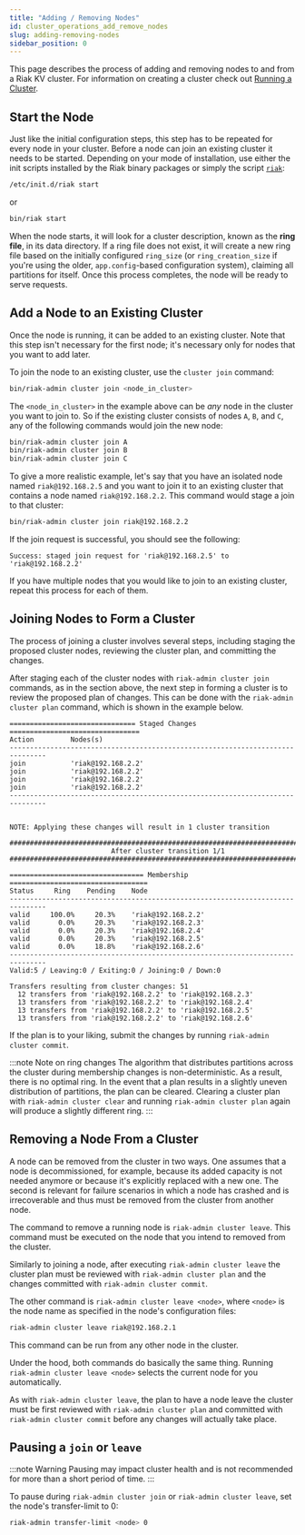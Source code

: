 ```yaml
---
title: "Adding / Removing Nodes"
id: cluster_operations_add_remove_nodes
slug: adding-removing-nodes
sidebar_position: 0
---
```


[use running cluster]: ../../using/running-a-cluster.md

This page describes the process of adding and removing nodes to and from
a Riak KV cluster. For information on creating a cluster check out [Running a Cluster][use running cluster].

## Start the Node

Just like the initial configuration steps, this step has to be repeated
for every node in your cluster. Before a node can join an existing
cluster it needs to be started. Depending on your mode of installation,
use either the init scripts installed by the Riak binary packages or
simply the script [`riak`](../../using/admin/riak-cli.md):

```bash
/etc/init.d/riak start
```

or

```bash
bin/riak start
```

When the node starts, it will look for a cluster description, known as
the **ring file**, in its data directory. If a ring file does not exist,
it will create a new ring file based on the initially configured
`ring_size` (or `ring_creation_size` if you're using the older,
`app.config`-based configuration system), claiming all partitions for
itself. Once this process completes, the node will be ready to serve
requests.

## Add a Node to an Existing Cluster

Once the node is running, it can be added to an existing cluster. Note
that this step isn't necessary for the first node; it's necessary only
for nodes that you want to add later.

To join the node to an existing cluster, use the `cluster join` command:

```bash
bin/riak-admin cluster join <node_in_cluster>
```

The `<node_in_cluster>` in the example above can be *any* node in the
cluster you want to join to. So if the existing cluster consists of
nodes `A`, `B`, and `C`, any of the following commands would join the
new node:

```bash
bin/riak-admin cluster join A
bin/riak-admin cluster join B
bin/riak-admin cluster join C
```

To give a more realistic example, let's say that you have an isolated
node named `riak@192.168.2.5` and you want to join it to an existing
cluster that contains a node named `riak@192.168.2.2`. This command
would stage a join to that cluster:

```bash
bin/riak-admin cluster join riak@192.168.2.2
```

If the join request is successful, you should see the following:

    Success: staged join request for 'riak@192.168.2.5' to 'riak@192.168.2.2'

If you have multiple nodes that you would like to join to an existing
cluster, repeat this process for each of them.

## Joining Nodes to Form a Cluster

The process of joining a cluster involves several steps, including
staging the proposed cluster nodes, reviewing the cluster plan, and
committing the changes.

After staging each of the cluster nodes with `riak-admin cluster join`
commands, as in the section above, the next step in forming a cluster is
to review the proposed plan of changes. This can be done with the
`riak-admin cluster plan` command, which is shown in the example below.

    =============================== Staged Changes ================================
    Action         Nodes(s)
    -------------------------------------------------------------------------------
    join           'riak@192.168.2.2'
    join           'riak@192.168.2.2'
    join           'riak@192.168.2.2'
    join           'riak@192.168.2.2'
    -------------------------------------------------------------------------------


    NOTE: Applying these changes will result in 1 cluster transition

    ###############################################################################
                             After cluster transition 1/1
    ###############################################################################

    ================================= Membership ==================================
    Status     Ring    Pending    Node
    -------------------------------------------------------------------------------
    valid     100.0%     20.3%    'riak@192.168.2.2'
    valid       0.0%     20.3%    'riak@192.168.2.3'
    valid       0.0%     20.3%    'riak@192.168.2.4'
    valid       0.0%     20.3%    'riak@192.168.2.5'
    valid       0.0%     18.8%    'riak@192.168.2.6'
    -------------------------------------------------------------------------------
    Valid:5 / Leaving:0 / Exiting:0 / Joining:0 / Down:0

    Transfers resulting from cluster changes: 51
      12 transfers from 'riak@192.168.2.2' to 'riak@192.168.2.3'
      13 transfers from 'riak@192.168.2.2' to 'riak@192.168.2.4'
      13 transfers from 'riak@192.168.2.2' to 'riak@192.168.2.5'
      13 transfers from 'riak@192.168.2.2' to 'riak@192.168.2.6'

If the plan is to your liking, submit the changes by running `riak-admin
cluster commit`.

:::note Note on ring changes
The algorithm that distributes partitions across the cluster during membership
changes is non-deterministic. As a result, there is no optimal ring. In the
event that a plan results in a slightly uneven distribution of partitions, the
plan can be cleared. Clearing a cluster plan with `riak-admin cluster clear`
and running `riak-admin cluster plan` again will produce a slightly different
ring.
:::

## Removing a Node From a Cluster

A node can be removed from the cluster in two ways. One assumes that a
node is decommissioned, for example, because its added capacity is not
needed anymore or because it's explicitly replaced with a new one. The
second is relevant for failure scenarios in which a node has crashed and
is irrecoverable and thus must be removed from the cluster from another
node.

The command to remove a running node is `riak-admin cluster leave`. This
command must be executed on the node that you intend to removed from the
cluster.

Similarly to joining a node, after executing `riak-admin cluster leave`
the cluster plan must be reviewed with `riak-admin cluster plan` and
the changes committed with `riak-admin cluster commit`.

The other command is `riak-admin cluster leave <node>`, where `<node>`
is the node name as specified in the node's configuration files:

```bash
riak-admin cluster leave riak@192.168.2.1
```

This command can be run from any other node in the cluster.

Under the hood, both commands do basically the same thing. Running
`riak-admin cluster leave <node>` selects the current node for you
automatically.

As with `riak-admin cluster leave`, the plan to have a node leave the
cluster must be first reviewed with `riak-admin cluster plan` and
committed with `riak-admin cluster commit` before any changes will
actually take place.

## Pausing a `join` or `leave`

:::note Warning
Pausing may impact cluster health and is not recommended for more than a short period of time.
:::

To pause during `riak-admin cluster join` or `riak-admin cluster leave`, set the node's transfer-limit to 0:

```bash
riak-admin transfer-limit <node> 0
```

